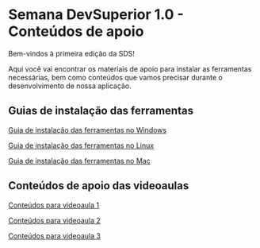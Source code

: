 # Semana DevSuperior 1.0 - Conteúdos de apoio

Bem-vindos à primeira edição da SDS!

Aqui você vai encontrar os materiais de apoio para instalar as ferramentas necessárias, bem como conteúdos que vamos precisar durante o desenvolvimento de nossa aplicação.

## Guias de instalação das ferramentas

[Guia de instalação das ferramentas no Windows](https://github.com/devsuperior/sds1/tree/master/ferramentas/windows)

[Guia de instalação das ferramentas no Linux](https://github.com/devsuperior/sds1/tree/master/ferramentas/linux)

[Guia de instalação das ferramentas no Mac](https://github.com/devsuperior/sds1/tree/master/ferramentas/mac)

## Conteúdos de apoio das videoaulas

[Conteúdos para videoaula 1](https://github.com/devsuperior/sds1/tree/master/videoaula1)

[Conteúdos para videoaula 2](https://github.com/devsuperior/sds1/tree/master/videoaula2)

[Conteúdos para videoaula 3](https://github.com/devsuperior/sds1/tree/master/videoaula3)
